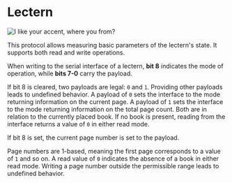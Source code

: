 # Lectern

![I like your accent, where you from?](block:minecraft:lectern)

This protocol allows measuring basic parameters of the lectern's state. It supports both read and write operations.

When writing to the serial interface of a lectern, **bit 8** indicates the mode of operation, while **bits 7-0** carry the payload.

If bit 8 is cleared, two payloads are legal: `0` and `1`. Providing other payloads leads to undefined behavior. A payload of `0` sets the interface to the mode returning information on the current page. A payload of `1` sets the interface to the mode returning information on the total page count. Both are in relation to the currently placed book. If no book is present, reading from the interface returns a value of `0` in either read mode.

If bit 8 is set, the current page number is set to the payload.

Page numbers are 1-based, meaning the first page corresponds to a value of `1` and so on. A read value of `0` indicates the absence of a book in either read mode. Writing a page number outside the permissible range leads to undefined behavior.

